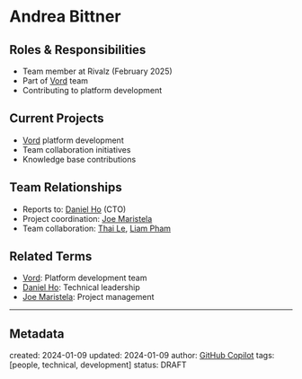 # Andrea Bittner

## Roles & Responsibilities
- Team member at Rivalz (February 2025)
- Part of [Vord](/NAMES_AND_TERMS/technologies/vord.md) team
- Contributing to platform development

## Current Projects
- [Vord](/NAMES_AND_TERMS/technologies/vord.md) platform development
- Team collaboration initiatives
- Knowledge base contributions

## Team Relationships
- Reports to: [Daniel Ho](/NAMES_AND_TERMS/people/daniel-ho.md) (CTO)
- Project coordination: [Joe Maristela](/NAMES_AND_TERMS/people/joe-maristela.md)
- Team collaboration: [Thai Le](/NAMES_AND_TERMS/people/thai-le.md), [Liam Pham](/NAMES_AND_TERMS/people/liam-pham.md)

## Related Terms
- [Vord](/NAMES_AND_TERMS/technologies/vord.md): Platform development team
- [Daniel Ho](/NAMES_AND_TERMS/people/daniel-ho.md): Technical leadership
- [Joe Maristela](/NAMES_AND_TERMS/people/joe-maristela.md): Project management

---
## Metadata
created: 2024-01-09
updated: 2024-01-09
author: [GitHub Copilot](https://github.com/features/copilot)
tags: [people, technical, development]
status: DRAFT